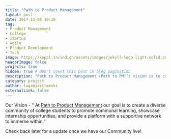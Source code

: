 ```yaml
---
title: "Path to Product Management"
layout: post
date: 2017-11-08 10:10
tag:
- Product Management
- College
- Startup
- Agile
- Product Development
- Tech
image: https://koppl.in/indigo/assets/images/jekyll-logo-light-solid.png 
headerImage: false
projects: true
hidden: true # don't count this post in blog pagination
description: "Path to Product Management (Path to PM)’s vision is to create a diverse community of college students to promote communal learning, internship opportunities, and a supportive network to immerse within."
category: project
author: loganjastremski
externalLink: false
---
```


Our Vision - " At [Path to Product Management](pathtopm.com) our goal is to create a diverse community of college students to promote communal learning, showcase internship opportunities, and provide a platform with a supportive network to immerse within."

Check back later for a update once we have our Community live!
